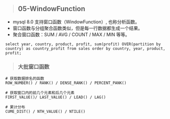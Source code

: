 > ## 05-WindowFunction

* mysql 8.0 支持窗口函数（WindowFunction）, 也称分析函数。
* 窗口函数与分组聚合函数类似，但是每一行数据都生成一个结果。
* 聚合窗口函数：SUM / AVG / COUNT / MAX / MIN 等等。

```mysql
select year, country, product, profit, sum(profit) OVER(partition by country) as country_profit from sales order by country, year, product, profit;
```

> ### 大批窗口函数

```mysql
# 获取数据排名的函数
ROW_NUMBER() / RANK() / DENSE_RANK() / PERCENT_PANK()

# 获取窗口内的前几个元素和后几个元素
FIRST_VALUE()/ LAST_VALUE() / LEAD() / LAG()

# 累计分布
CUME_DIST() / NTH_VALUE() / NTILE()
```

